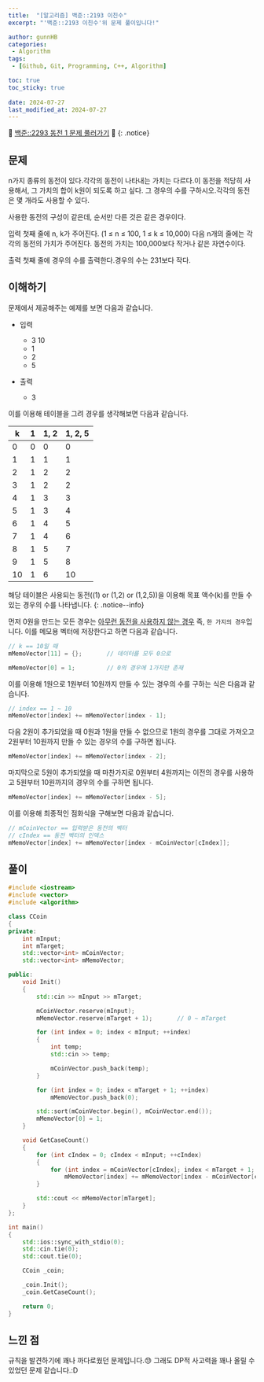 ```yaml
---
title:  "[알고리즘] 백준::2193 이친수"
excerpt: "'백준::2193 이친수'위 문제 풀이입니다!"

author: gunnHB
categories: 
 - Algorithm
tags: 
 - [Github, Git, Programming, C++, Algorithm]

toc: true
toc_sticky: true
 
date: 2024-07-27
last_modified_at: 2024-07-27
---
```


🔔 [백준::2293 동전 1 문제 풀러가기](https://www.acmicpc.net/problem/2293) 🔔
{: .notice}

## 문제
n가지 종류의 동전이 있다.각각의 동전이 나타내는 가치는 다르다.이 동전을 적당히 사용해서, 그 가치의 합이 k원이 되도록 하고 싶다.
그 경우의 수를 구하시오.각각의 동전은 몇 개라도 사용할 수 있다.

사용한 동전의 구성이 같은데, 순서만 다른 것은 같은 경우이다.

입력
첫째 줄에 n, k가 주어진다. (1 ≤ n ≤ 100, 1 ≤ k ≤ 10,000) 다음 n개의 줄에는 각각의 동전의 가치가 주어진다.
동전의 가치는 100,000보다 작거나 같은 자연수이다.

출력
첫째 줄에 경우의 수를 출력한다.경우의 수는 231보다 작다.

## 이해하기
문제에서 제공해주는 예제를 보면 다음과 같습니다.

- 입력
	- 3 10
	- 1
	- 2
	- 5

- 출력
	- 3

이를 이용해 테이블을 그려 경우를 생각해보면 다음과 같습니다.

|k|1|1, 2|1, 2, 5|
|--|--|--|--|
|0|0|0|0|
|1|1|1|1|
|2|1|2|2|
|3|1|2|2|
|4|1|3|3|
|5|1|3|4|
|6|1|4|5|
|7|1|4|6|
|8|1|5|7|
|9|1|5|8|
|10|1|6|10|

해당 테이블은 사용되는 동전((1) or (1,2) or (1,2,5))을 이용해 목표 액수(k)를 만들 수 있는 경우의 수를 나타냅니다.
{: .notice--info}

먼저 0원을 만드는 모든 경우는 <u>아무런 동전을 사용하지 않는 경우</u> 즉, `한 가지의 경우`입니다. 이를 메모용 벡터에 저장한다고 하면 다음과 같습니다.

```c++
// k == 10일 때
mMemoVector[11] = {};		// 데이터를 모두 0으로

mMemoVector[0] = 1;			// 0의 경우에 1가지만 존재
```

이를 이용해 1원으로 1원부터 10원까지 만들 수 있는 경우의 수를 구하는 식은 다음과 같습니다.

```c++
// index == 1 ~ 10
mMemoVector[index] += mMemoVector[index - 1];
```

다음 2원이 추가되었을 때 0원과 1원을 만들 수 없으므로 1원의 경우를 그대로 가져오고
2원부터 10원까지 만들 수 있는 경우의 수를 구하면 됩니다.

```c++
mMemoVector[index] += mMemoVector[index - 2];
```

마지막으로 5원이 추가되었을 때 마찬가지로 0원부터 4원까지는 이전의 경우를 사용하고
5원부터 10원까지의 경우의 수를 구하면 됩니다.

```c++
mMemoVector[index] += mMemoVector[index - 5];
```

이를 이용해 최종적인 점화식을 구해보면 다음과 같습니다.

```c++
// mCoinVector == 입력받은 동전의 벡터
// cIndex == 동전 벡터의 인덱스
mMemoVector[index] += mMemoVector[index - mCoinVector[cIndex]];
```

## 풀이
```c++
#include <iostream>
#include <vector>
#include <algorithm>

class CCoin
{
private:
	int mInput;
	int mTarget;
	std::vector<int> mCoinVector;
	std::vector<int> mMemoVector;

public:
	void Init()
	{
		std::cin >> mInput >> mTarget;

		mCoinVector.reserve(mInput);
		mMemoVector.reserve(mTarget + 1);		// 0 ~ mTarget

		for (int index = 0; index < mInput; ++index)
		{
			int temp;
			std::cin >> temp;

			mCoinVector.push_back(temp);
		}

		for (int index = 0; index < mTarget + 1; ++index)
			mMemoVector.push_back(0);

		std::sort(mCoinVector.begin(), mCoinVector.end());
		mMemoVector[0] = 1;
	}

	void GetCaseCount()
	{
		for (int cIndex = 0; cIndex < mInput; ++cIndex)
		{
			for (int index = mCoinVector[cIndex]; index < mTarget + 1; ++index)
				mMemoVector[index] += mMemoVector[index - mCoinVector[cIndex]];
		}

		std::cout << mMemoVector[mTarget];
	}
};

int main()
{
	std::ios::sync_with_stdio(0);
	std::cin.tie(0);
	std::cout.tie(0);

	CCoin _coin;

	_coin.Init();
	_coin.GetCaseCount();

	return 0;
}
```
## 느낀 점
규칙을 발견하기에 꽤나 까다로웠던 문제입니다.😓 그래도 DP적 사고력을 꽤나 올릴 수 있었던 문제 같습니다.:D